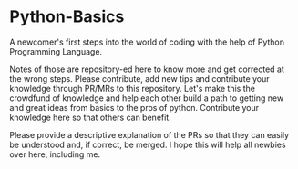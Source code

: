 # Python-Basics

A newcomer's first steps into the world of coding with the help of Python Programming Language.

Notes of those are repository-ed here to know more and get corrected at the wrong steps. Please contribute, add new tips and contribute your knowledge through PR/MRs to this repository. 
Let's make this the crowdfund of knowledge and help each other build a path to getting new and great ideas from basics to the pros of python. Contribute your knowledge here so that others can benefit.

Please provide a descriptive explanation of the PRs so that they can easily be understood and, if correct, be merged.
I hope this will help all newbies over here, including me.
